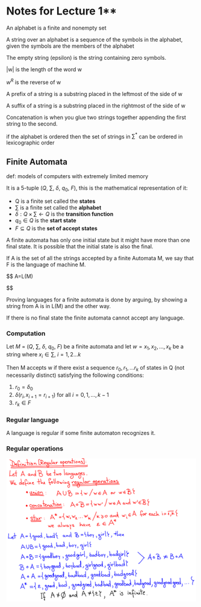 # Notes for Lecture 1**

An alphabet is a finite and nonempty set

A string over an alphabet is a sequence of the symbols in the alphabet, given the symbols are the members of the alphabet

The empty string (epsilon) is the string containing zero symbols.

|w| is the length of the word w

$w^R$ is the reverse of w

A prefix of a string is a substring placed in the leftmost of the side of w

A suffix of a string is a substring placed in the rightmost of the side of w

Concatenation is when you glue two strings together appending the first string to the second.

if the alphabet is ordered then the set of strings in $\sum^*$ can be ordered in lexicographic order

## Finite Automata

def: models of computers with extremely limited memory

It is a 5-tuple ($Q$, $\sum$, $\delta$, $q_0$, $F$), this is the mathematical representation of it:

- Q is a finite set called the **states**
- $\sum$ is a finite set called the **alphabet**
- $\delta:Q \times \sum \leftarrow Q$ is the **transition function**
- $q_0 \in Q$ is the **start state**
- $F \subseteq Q$ is the **set of accept states**

A finite automata has only one initial state but it might have more than one final state. It is possible that the initial state is also the final.

If A is the set of all the strings accepted by a finite Automata M, we say that F is the language of machine M.

$$
A=L(M)

$$

Proving languages for a finite automata is done by arguing, by showing a string from A is in L(M) and the other way.

If there is no final state the finite automata cannot accept any language.

### Computation

Let $M$ = ($Q$, $\sum$, $\delta$, $q_0$, $F$) be a finite automata and let $w = x_1, x_2, ... , x_k$ be a string where $x_i \in \sum$, $i = 1, 2 ... k$

Then M accepts w if there exist a sequence $r_0, r_1, ... r_k$ of states in Q (not  necessarily distinct) satisfying the following conditions:

1. $r_0 = \delta_0$
2. $\delta(r_i ,x_{i+1}=r_{i+1})$ for all $i=0,1,...,k-1$
3. $r_k \in F$

### Regular language

A language is regular if some finite automaton recognizes it.

### Regular operations

![regular operations](pics/regular-operations-def.png "Regular operations and examples")
